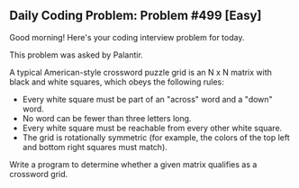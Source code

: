 ## Daily Coding Problem: Problem #499 [Easy]

Good morning! Here's your coding interview problem for today.

This problem was asked by Palantir.

A typical American-style crossword puzzle grid is an N x N matrix with black and white squares, which obeys the following rules:

- Every white square must be part of an "across" word and a "down" word.
- No word can be fewer than three letters long.
- Every white square must be reachable from every other white square.
- The grid is rotationally symmetric (for example, the colors of the top left and bottom right squares must match).

Write a program to determine whether a given matrix qualifies as a crossword grid.
